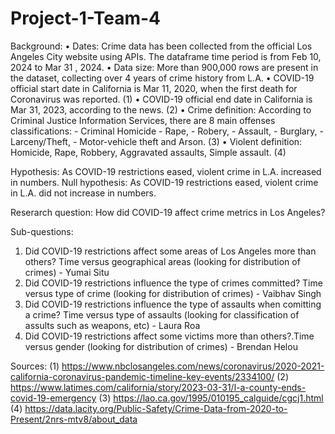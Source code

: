 # Project-1-Team-4

Background:
• Dates: Crime data has been collected from the official Los Angeles City website using APIs. The dataframe time period is from Feb 10, 2024 to Mar 31 , 2024.
• Data size: More than 900,000 rows are present in the dataset, collecting over 4 years of crime history from L.A.
• COVID-19 official start date in California is Mar 11, 2020, when the first death for Coronavirus was reported. (1)
• COVID-19 official end date in California is Mar 31, 2023, according to the news. (2)
• Crime definition: According to Criminal Justice Information Services, there are 8 main offenses classifications: - Criminal Homicide - Rape, - Robery, - Assault, - Burglary, - Larceny/Theft, - Motor-vehicle theft and Arson. (3)
• Violent definition: Homicide, Rape, Robbery, Aggravated assaults, Simple assault. (4)


Hypothesis:
As COVID-19 restrictions eased, violent crime in L.A. increased in numbers.
Null hypothesis:
As COVID-19 restrictions eased, violent crime in L.A. did not increase in numbers.

Reserarch question:
How did COVID-19 affect crime metrics in Los Angeles?

Sub-questions:
1. Did COVID-19 restrictions affect some areas of Los Angeles more than others? Time versus geographical areas (looking for distribution of crimes) - Yumai Situ
2. Did COVID-19 restrictions influence the type of crimes committed? Time versus type of crime (looking for distribution of crimes) - Vaibhav Singh
3. Did COVID-19 restrictions influence the type of assaults when comitting a crime? Time versus type of assaults (looking for classification of assults such as weapons, etc) - Laura Roa
4. Did COVID-19 restrictions affect some victims more than others?.Time versus gender (looking for distribution of crimes) - Brendan Helou




Sources:
(1) https://www.nbclosangeles.com/news/coronavirus/2020-2021-california-coronavirus-pandemic-timeline-key-events/2334100/
(2) https://www.latimes.com/california/story/2023-03-31/l-a-county-ends-covid-19-emergency
(3) https://lao.ca.gov/1995/010195_calguide/cgcj1.html
(4) https://data.lacity.org/Public-Safety/Crime-Data-from-2020-to-Present/2nrs-mtv8/about_data 
